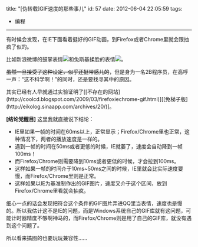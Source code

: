 title: "[伪转载]GIF速度的那些事儿"
id: 57
date: 2012-06-04 22:05:59
tags: 
- 编程
---

有时候会发现，在IE下面看着挺好的GIF动画，到Firefox或者Chrome里就会跟抽疯了似的。

比如新浪微博的鼓掌表情![](http://img.t.sinajs.cn/t35/style/images/common/face/ext/normal/36/gza_org.gif)和兔斯基揉脸的表情![](http://ww4.sinaimg.cn/large/6e3cfcf1gw1dnkvq7h3jcg.gif)。

~~虽然一旦接受了这种设定，似乎还挺带感儿的~~，但是身为一名2B程序员，在高呼一声：“这不科学啊！”的同时，还是要找寻其中的原因。

<!--more-->其实已经有人早就通过实验证明了[[不存在的网站](http://coolcd.blogspot.com/2009/03/firefoxiechrome-gif.html)][[免梯子版](http://eikolog.sinaapp.com/archives/20/)]。

**[结论党醒目]**
这里我就直接说下结论：

* IE里如果一帧的时间在60ms以上，正常显示；Firefox/Chrome里也正常，这种情况下，两者的播放速度是一样的。
* 遇到一帧的时间在50ms或者更低的时候，IE就萎了，速度会自动降到一帧100ms！
* 而Firefox/Chrome则需要降到10ms或者更低的时候，才会拉到100ms。
* 这样如果一帧的时间介于10ms~50ms之间的时候，IE里就会比实际速度要慢，而Firefox/Chrome里则是正常。
* 这样如果以IE为基准制作出的GIF图片，速度又介于这个区间，放到Firefox/Chrome里看就会抽疯。

细心一点的话会发现把符合这个条件的GIF图片弄进QQ里当表情，速度也是慢的。所以我估计这不是IE的问题，而是Windows系统自己的GIF库就有这问题，可能计时器精度不够啊神马的，而Firefox/Chrome则是用了自己的GIF库，就没有遇到这个问题了。

所以看来搞图的也要玩玩兼容性……